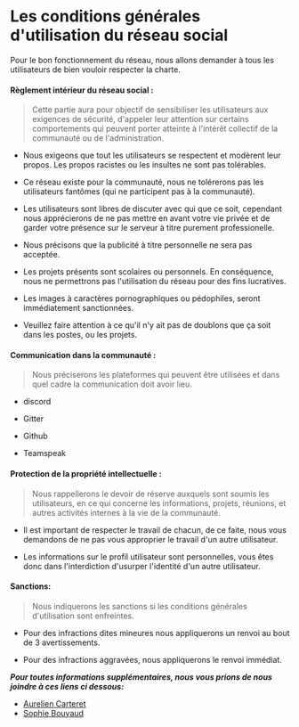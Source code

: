 Les conditions générales d'utilisation du réseau social
=======================================================

Pour le bon fonctionnement du réseau, nous allons demander à tous les utilisateurs de bien vouloir respecter la charte.

#### Règlement intérieur du réseau social : 
> Cette partie aura pour objectif de sensibiliser les utilisateurs aux exigences de sécurité, d'appeler leur attention sur certains comportements qui peuvent porter 
atteinte à l'intérêt collectif de la communauté ou de l'administration.

+ Nous exigeons que tout les utilisateurs se respectent et modèrent leur propos. Les propos racistes ou les insultes ne sont pas tolérables.

+ Ce réseau existe pour la communauté, nous ne tolérerons pas les utilisateurs fantômes (qui ne participent pas à la communauté).

+ Les utilisateurs sont libres de discuter avec qui que ce soit, cependant nous apprécierons de ne pas mettre en avant votre vie privée et de garder votre présence sur le serveur à titre
purement professionelle.

+ Nous précisons que la publicité à titre personnelle ne sera pas acceptée.

+ Les projets présents sont scolaires ou personnels. En conséquence, nous ne permettrons pas l'utilisation du réseau pour des fins lucratives.

+ Les images à caractères pornographiques ou pédophiles, seront immédiatement sanctionnées.

+ Veuillez faire attention à ce qu'il n'y ait pas de doublons que ça soit dans les postes, ou les projets. 

#### Communication dans la communauté : 
> Nous préciserons les plateformes qui peuvent être utilisées et dans quel cadre la communication doit avoir lieu.

+ discord

+ Gitter

+ Github

+ Teamspeak

#### Protection de la propriété intellectuelle :
> Nous rappellerons le devoir de réserve auxquels sont soumis les utilisateurs, en ce qui concerne les informations, projets, réunions, et autres activités
internes à la vie de la communauté.

+ Il est important de respecter le travail de chacun, de ce faite, nous vous demandons de ne pas vous approprier le travail d'un autre utilisateur.

+ Les informations sur le profil utilisateur sont personnelles, vous êtes donc dans l'interdiction d'usurper l'identité d'un autre utilisateur.

#### Sanctions:
> Nous indiquerons les sanctions si les conditions générales d'utilisation sont enfreintes. 

+ Pour des infractions dites mineures nous appliquerons un renvoi au bout de 3 avertissements.

+ Pour des infractions aggravées, nous appliquerons le renvoi immédiat.

_**Pour toutes informations supplémentaires, nous vous prions de nous joindre à ces liens ci dessous:**_

- [Aurelien Carteret](https://github.com/CrtAurelien)
- [Sophie Bouyaud](https://github.com/Sbouyaud)
